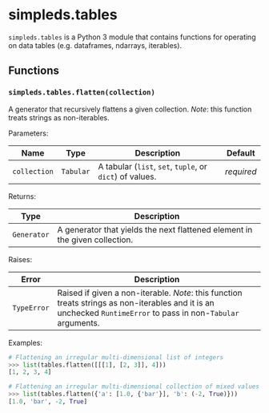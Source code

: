 # simpleds.tables

`simpleds.tables` is a Python 3 module that contains functions for operating
on data tables (e.g. dataframes, ndarrays, iterables).


## Functions

### `simpleds.tables.flatten(collection)`
A generator that recursively flattens a given collection. *Note*: this 
function treats strings as non-iterables.

Parameters:

| Name | Type | Description | Default |
| ---- | ---- | ----------- | ------- |
| `collection` | `Tabular` | A tabular (`list`, `set`, `tuple`, or `dict`) of values. | *required* |

Returns:

| Type | Description |
| ---- | ----------- | 
| `Generator` | A generator that yields the next flattened element in the given collection. |

Raises:

| Error | Description |
| ---- | ----------- |
| `TypeError` | Raised if given a non-iterable. *Note*: this function treats strings as non-iterables and it is an unchecked `RuntimeError` to pass in non-`Tabular` arguments.|

Examples:

```python
# Flattening an irregular multi-dimensional list of integers
>>> list(tables.flatten([[[1], [2, 3]], 4]))
[1, 2, 3, 4]
```
```python
# Flattening an irregular multi-dimensional collection of mixed values
>>> list(tables.flatten({'a': [1.0, {'bar'}], 'b': (-2, True)}))
[1.0, 'bar', -2, True]
```

